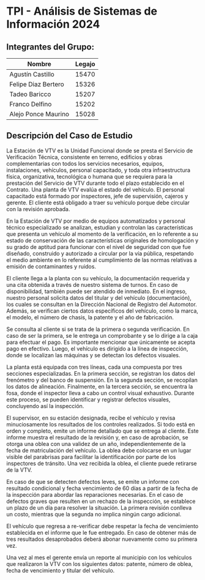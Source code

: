 
# TPI - Análisis de Sistemas de Información 2024




## Integrantes del Grupo:

Nombre | Legajo |
--- | --- |
Agustín Castillo | 15470 |
Felipe Diaz Bertero | 15326 |
Tadeo Baricco | 15207 |
Franco Delfino | 15202 |
Alejo Ponce Maurino | 15028 |


## Descripción del Caso de Estudio

La Estación de VTV es la Unidad Funcional donde se presta el Servicio de Verificación Técnica, consistente en terreno, edificios y obras complementarias con todos los servicios necesarios, equipos, instalaciones, vehículos, personal capacitado, y toda otra infraestructura física, organizativa, tecnológica o humana que se requiera para la prestación del Servicio de VTV durante todo el plazo establecido en el Contrato.
Una planta de VTV evalúa el estado del vehículo. El personal capacitado está formado por inspectores, jefe de supervisión, cajeros y gerente. El cliente está obligado a traer su vehículo porque debe circular con la revisión aprobada.

En la Estación de VTV por medio de equipos automatizados y personal técnico especializado se analizan, estudian y controlan las características que presenta un vehículo al momento de la verificación, en lo referente a su estado de conservación de las características originales de homologación y su grado de aptitud para funcionar con el nivel de seguridad con que fue diseñado, construido y autorizado a circular por la vía pública, respetando el medio ambiente en lo referente al cumplimiento de las normas relativas a emisión de contaminantes y ruidos.

El cliente llega a la planta con su vehículo, la documentación requerida y una cita obtenida a través de nuestro sistema de turnos. En caso de disponibilidad, también puede ser atendido de inmediato. En el ingreso, nuestro personal solicita datos del titular y del vehículo (documentación), los cuales se consultan en la Dirección Nacional de Registro del Automotor. Además, se verifican ciertos datos específicos del vehículo, como la marca, el modelo, el número de chasis, la patente y el año de fabricación.

Se consulta al cliente si se trata de la primera o segunda verificación. En caso de ser la primera, se le entrega un comprobante y se lo dirige a la caja para efectuar el pago. Es importante mencionar que únicamente se acepta pago en efectivo. Luego, el vehículo es dirigido a la línea de inspección, donde se localizan las máquinas y se detectan los defectos visuales.

La planta está equipada con tres líneas, cada una compuesta por tres secciones especializadas. En la primera sección, se registran los datos del frenómetro y del banco de suspensión. En la segunda sección, se recopilan los datos de alineación. Finalmente, en la tercera sección, se encuentra la fosa, donde el inspector lleva a cabo un control visual exhaustivo. Durante este proceso, se pueden identificar y registrar defectos visuales, concluyendo así la inspección.

El supervisor, en su estación designada, recibe el vehículo y revisa minuciosamente los resultados de los controles realizados. Si todo está en orden y completo, emite un informe detallado que se entrega al cliente. Este informe muestra el resultado de la revisión y, en caso de aprobación, se otorga una oblea con una validez de un año, independientemente de la fecha de matriculación del vehículo. La oblea debe colocarse en un lugar visible del parabrisas para facilitar la identificación por parte de los inspectores de tránsito. Una vez recibida la oblea, el cliente puede retirarse de la VTV.

En caso de que se detecten defectos leves, se emite un informe con resultado condicional y fecha vencimiento de 60 días a partir de la fecha de la inspección para abordar las reparaciones necesarias. En el caso de defectos graves que resulten en un rechazo de la inspección, se establece un plazo de un día para resolver la situación. La primera revisión conlleva un costo, mientras que la segunda no implica ningún cargo adicional.

El vehículo que regresa a re-verificar debe respetar la fecha de vencimiento establecida en el informe que le fue entregado. En caso de obtener más de tres resultados desaprobados deberá abonar nuevamente como su primera vez.

Una vez al mes el gerente envía un reporte al municipio con los vehículos que realizaron la VTV con los siguientes datos: patente, número de oblea, fecha de vencimiento y titular del vehículo.
